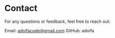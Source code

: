 # Contact

For any questions or feedback, feel free to reach out:

Email: adoifacode@gmail.com
GitHub: adoifa
